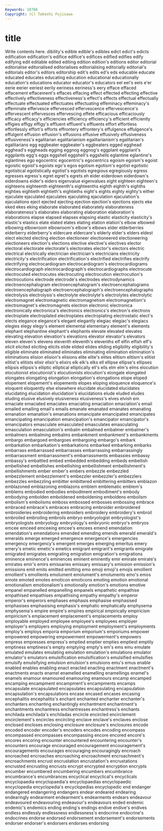```yaml
---
Keywords: 18786 
Copyright: (C) Takeshi Fujisawa
---
```


# title

Write contents here.
dibility's edible edible's edibles edict edict's edicts edification edification's
edifice edifice's edifices edified edifies edify edifying edit editable edited
editing edition edition's editions editor editorial editorialise editorialised editorialises editorialising
editorially editorial's editorials editor's editors editorship edit's edits ed's eds
educable educate educated educates educating education educational educationally education's educations
educator educator's educators eel eel's eels e'er eerie eerier eeriest
eerily eeriness eeriness's eery efface effaced effacement effacement's effaces effacing
effect effected effecting effective effectively effectiveness effectiveness's effect's effects effectual
effectually effectuate effectuated effectuates effectuating effeminacy effeminacy's effeminate effervesce effervesced
effervescence effervescence's effervescent effervesces effervescing effete efficacious efficaciously efficacy efficacy's
efficiencies efficiency efficiency's efficient efficiently effigies effigy effigy's effluent effluent's
effluents effort effortless effortlessly effort's efforts effrontery effrontery's effulgence effulgence's
effulgent effusion effusion's effusions effusive effusively effusiveness effusiveness's egalitarian egalitarianism
egalitarianism's egalitarian's egalitarians egg eggbeater eggbeater's eggbeaters egged egghead egghead's
eggheads egging eggnog eggnog's eggplant eggplant's eggplants egg's eggs eggshell
eggshell's eggshells eglantine eglantine's eglantines ego egocentric egocentric's egocentrics egoism
egoism's egoist egoistic egoist's egoists ego's egos egotism egotism's egotist
egotistic egotistical egotistically egotist's egotists egregious egregiously egress egresses egress's
egret egret's egrets eh eider eiderdown eiderdown's eiderdowns eider's eiders
eigenvalue eigenvalues eight eighteen eighteen's eighteens eighteenth eighteenth's eighteenths eighth
eighth's eighths eighties eightieth eightieth's eightieths eight's eights eighty eighty's
either ejaculate ejaculated ejaculates ejaculating ejaculation ejaculation's ejaculations eject ejected
ejecting ejection ejection's ejections ejects eke eked ekes eking elaborate
elaborated elaborately elaborateness elaborateness's elaborates elaborating elaboration elaboration's elaborations elapse
elapsed elapses elapsing elastic elasticity elasticity's elastic's elastics elate elated
elates elating elation elation's elbow elbowed elbowing elbowroom elbowroom's elbow's
elbows elder elderberries elderberry elderberry's eldercare eldercare's elderly elder's elders
eldest elect elected electing election electioneer electioneered electioneering electioneers election's
elections elective elective's electives elector electoral electorate electorate's electorates elector's
electors electric electrical electrically electrician electrician's electricians electricity electricity's electrification
electrification's electrified electrifies electrify electrifying electrocardiogram electrocardiogram's electrocardiograms electrocardiograph electrocardiograph's
electrocardiographs electrocute electrocuted electrocutes electrocuting electrocution electrocution's electrocutions electrode electrode's
electrodes electrodynamics electroencephalogram electroencephalogram's electroencephalograms electroencephalograph electroencephalograph's electroencephalographs electrolysis electrolysis's
electrolyte electrolyte's electrolytes electrolytic electromagnet electromagnetic electromagnetism electromagnetism's electromagnet's electromagnets
electron electronic electronica electronically electronica's electronics electronics's electron's electrons electroplate
electroplated electroplates electroplating electrostatic elect's elects elegance elegance's elegant elegantly
elegiac elegiac's elegiacs elegies elegy elegy's element elemental elementary element's
elements elephant elephantine elephant's elephants elevate elevated elevates elevating elevation
elevation's elevations elevator elevator's elevators eleven eleven's elevens eleventh eleventh's
elevenths elf elfin elfish elf's elicit elicited eliciting elicits elide
elided elides eliding eligibility eligibility's eligible eliminate eliminated eliminates eliminating
elimination elimination's eliminations elision elision's elisions elite elite's elites elitism
elitism's elitist elitist's elitists elixir elixir's elixirs elk elk's elks
ell ellipse ellipse's ellipses ellipsis ellipsis's elliptic elliptical elliptically ell's
ells elm elm's elms elocution elocutionist elocutionist's elocutionists elocution's elongate
elongated elongates elongating elongation elongation's elongations elope eloped elopement elopement's
elopements elopes eloping eloquence eloquence's eloquent eloquently else elsewhere elucidate
elucidated elucidates elucidating elucidation elucidation's elucidations elude eluded eludes eluding
elusive elusively elusiveness elusiveness's elves elvish em emaciate emaciated emaciates
emaciating emaciation emaciation's email emailed emailing email's emails emanate emanated
emanates emanating emanation emanation's emanations emancipate emancipated emancipates emancipating emancipation
emancipation's emancipator emancipator's emancipators emasculate emasculated emasculates emasculating emasculation emasculation's
embalm embalmed embalmer embalmer's embalmers embalming embalms embankment embankment's embankments
embargo embargoed embargoes embargoing embargo's embark embarkation embarkation's embarkations embarked
embarking embarks embarrass embarrassed embarrasses embarrassing embarrassingly embarrassment embarrassment's embarrassments
embassies embassy embassy's embattled embed embedded embedding embeds embellish embellished
embellishes embellishing embellishment embellishment's embellishments ember ember's embers embezzle embezzled
embezzlement embezzlement's embezzler embezzler's embezzlers embezzles embezzling embitter embittered embittering
embitters emblazon emblazoned emblazoning emblazons emblem emblematic emblem's emblems embodied
embodies embodiment embodiment's embody embodying embolden emboldened emboldening emboldens embolism
embolism's embolisms emboss embossed embosses embossing embrace embraced embrace's embraces
embracing embroider embroidered embroideries embroidering embroiders embroidery embroidery's embroil embroiled
embroiling embroils embryo embryologist embryologist's embryologists embryology embryology's embryonic embryo's
embryos emcee emceed emceeing emcee's emcees emend emendation emendation's emendations
emended emending emends emerald emerald's emeralds emerge emerged emergence emergence's
emergencies emergency emergency's emergent emerges emerging emeritus emery emery's emetic
emetic's emetics emigrant emigrant's emigrants emigrate emigrated emigrates emigrating emigration
emigration's emigrations eminence eminence's eminences eminent eminently emir emirate emirate's
emirates emir's emirs emissaries emissary emissary's emission emission's emissions emit
emits emitted emitting emo emoji emoji's emojis emollient emollient's emollients
emolument emolument's emoluments emo's emos emote emoted emotes emoticon emoticons
emoting emotion emotional emotionalism emotionalism's emotionally emotion's emotions emotive empanel
empanelled empanelling empanels empathetic empathise empathised empathises empathising empathy empathy's
emperor emperor's emperors emphases emphasis emphasise emphasised emphasises emphasising emphasis's
emphatic emphatically emphysema emphysema's empire empire's empires empirical empirically empiricism
empiricism's emplacement emplacement's emplacements employ employable employed employee employee's employees
employer employer's employers employing employment employment's employments employ's employs emporia
emporium emporium's emporiums empower empowered empowering empowerment empowerment's empowers empress
empresses empress's emptied emptier empties emptiest emptily emptiness emptiness's empty
emptying empty's em's ems emu emulate emulated emulates emulating emulation
emulation's emulations emulator emulator's emulators emulsification emulsification's emulsified emulsifies emulsify
emulsifying emulsion emulsion's emulsions emu's emus enable enabled enables enabling
enact enacted enacting enactment enactment's enactments enacts enamel enamelled enamelling
enamellings enamel's enamels enamour enamoured enamouring enamours encamp encamped encamping
encampment encampment's encampments encamps encapsulate encapsulated encapsulates encapsulating encapsulation encapsulation's
encapsulations encase encased encases encasing encephalitis encephalitis's enchant enchanted enchanter
enchanter's enchanters enchanting enchantingly enchantment enchantment's enchantments enchantress enchantresses enchantress's
enchants enchilada enchilada's enchiladas encircle encircled encirclement encirclement's encircles encircling
enclave enclave's enclaves enclose enclosed encloses enclosing enclosure enclosure's enclosures
encode encoded encoder encoder's encoders encodes encoding encompass encompassed encompasses
encompassing encore encored encore's encores encoring encounter encountered encountering encounter's
encounters encourage encouraged encouragement encouragement's encouragements encourages encouraging encouragingly encroach
encroached encroaches encroaching encroachment encroachment's encroachments encrust encrustation encrustation's encrustations
encrusted encrusting encrusts encrypt encrypted encryption encrypts encumber encumbered encumbering
encumbers encumbrance encumbrance's encumbrances encyclical encyclical's encyclicals encyclopaedia encyclopaedia's encyclopaedias
encyclopaedic encyclopedia encyclopedia's encyclopedias encyclopedic end endanger endangered endangering endangers
endear endeared endearing endearingly endearment endearment's endearments endears endeavour endeavoured
endeavouring endeavour's endeavours ended endemic endemic's endemics ending ending's endings
endive endive's endives endless endlessly endlessness endlessness's endocrine endocrine's endocrines
endorse endorsed endorsement endorsement's endorsements endorser endorser's endorsers endorses endorsing
